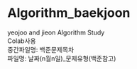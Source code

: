 # Algorithm_baekjoon  
yeojoo and jieon Algorithm Study  
Colab사용  
중간파일명: 백준문제목차  
파일명: 날짜(n월n일)_문제유형(백준참고)  
